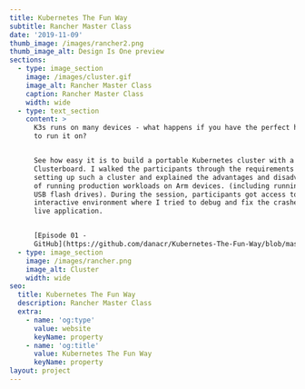 ```yaml
---
title: Kubernetes The Fun Way
subtitle: Rancher Master Class
date: '2019-11-09'
thumb_image: /images/rancher2.png
thumb_image_alt: Design Is One preview
sections:
  - type: image_section
    image: /images/cluster.gif
    image_alt: Rancher Master Class
    caption: Rancher Master Class
    width: wide
  - type: text_section
    content: >
      K3s runs on many devices - what happens if you have the perfect hardware
      to run it on?


      See how easy it is to build a portable Kubernetes cluster with a
      Clusterboard. I walked the participants through the requirements of
      setting up such a cluster and explained the advantages and disadvantages
      of running production workloads on Arm devices. (including running ceph on
      USB flash drives). During the session, participants got access to an
      interactive environment where I tried to debug and fix the crashes of the
      live application.


      [Episode 01 -
      GitHub](https://github.com/danacr/Kubernetes-The-Fun-Way/blob/master/01-portable-kubernetes-cluster/)
  - type: image_section
    image: /images/rancher.png
    image_alt: Cluster
    width: wide
seo:
  title: Kubernetes The Fun Way
  description: Rancher Master Class
  extra:
    - name: 'og:type'
      value: website
      keyName: property
    - name: 'og:title'
      value: Kubernetes The Fun Way
      keyName: property
layout: project
---
```

